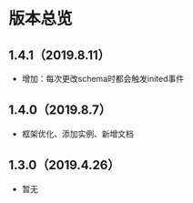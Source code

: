 # 版本总览

## 1.4.1（2019.8.11）
- 增加：每次更改schema时都会触发inited事件

## 1.4.0（2019.8.7）
- 框架优化、添加实例、新增文档

## 1.3.0（2019.4.26）
- 暂无
